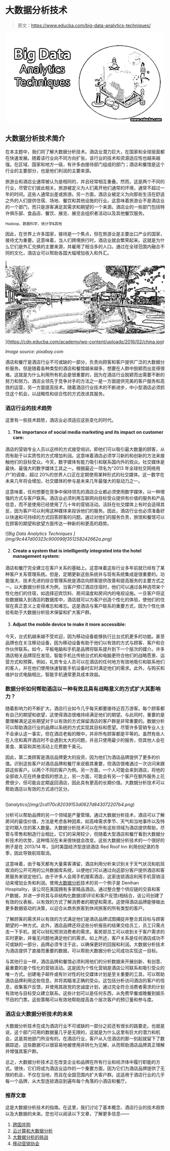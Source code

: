 # 大数据分析技术

> 原文：<https://www.educba.com/big-data-analytics-techniques/>

![Big Data Analytics Techniques](img/ac9074d694a891b83489e55bbe998128.png)



## 大数据分析技术简介

在本主题中，我们将了解大数据分析技术。酒店业潜力巨大，在国家和全球层面都在快速发展。随着该行业向不同方向扩张，该行业的技术和资源适应性也越来越强。在区域、国家和地方一级，有许多由接待部门组成的部门；酒店和餐馆是这个行业的主要部分，也是他们利润的主要来源。

旅游业和酒店业通常被认为是相同的，并且经常相互重叠。然而，这是两个不同的行业，尽管它们彼此相关。旅游被定义为人们离开他们通常的环境，通常不超过一年的时间。这些人通常出差或旅游。另一方面，酒店业被定义为向那些生活在舒适之外的人们提供住宿、场地、餐饮和其他设施的行业。这意味着旅游业不是酒店业的一个部门，而只是游客满足其需求和期望的一个来源。酒店业的一些部门包括特许俱乐部、食品店、餐饮、展览、展览会组织者活动以及其他餐饮服务。

<small>Hadoop、数据科学、统计学&其他</small>

因此，在世界上许多国家，接待是一个焦点，但在旅游业是主要出口产业的国家，接待尤为重要。这意味着，当人们跨境旅行时，酒店业就会繁荣起来。这就是为什么它们是外汇兑换的主要来源，并雇用了相当多的人口。通过在全球范围内融合不同的文化，酒店业可以帮助各国大幅增加收入和外汇。

[![Big Data Analytics techniques](img/d84e58f2b4c3bbff2c68638960995ee6.png)

](https://cdn.educba.com/academy/wp-content/uploads/2016/02/china.jpg) 

<address>Image source: pixabay.com</address>

酒店和餐厅是酒店行业不可或缺的一部分，负责向顾客和客户提供广泛的大数据分析服务。但是随着各种类型的酒店和餐馆越来越多，想要在人群中脱颖而出变得很难。这就是为什么利用所有机会是很重要的，因为在酒店行业脱颖而出需要不断的努力和努力。酒店业领先于竞争对手的方法之一是一方面提供完美的客户服务和高效的运营，另一方面提高技术。随着酒店行业技术的不断进步，中小型酒店必须抓住这个机会，以战略性和综合性的方式改进其服务。

### 酒店行业的技术趋势

这里有一些技术趋势，酒店业必须适应这些变化的时代。

1.  #### The importance of social media marketing and its impact on customer care:

酒店的营销专业人员以这样的方式接受培训，即他们可以吸引最大数量的顾客，从而有助于以实质性的方式增加利润。这意味着酒店必须学习新的和创新的方法来接触他们的目标受众。今天，数字媒体有能力吸引和联系国内外的观众。社交媒体是最快、最强大的数字媒体工具之一。根据最近一项名为“2013 年全球社交网络用户”的调查，超过 20%的世界人口正在定期使用某种形式的社交媒体。这一数字在未来几年将会增加，社交媒体的参与是未来几年最强大的驱动力之一。

这意味着，任何想要在竞争中保持领先的酒店企业都必须使用数字媒体，以一种增强的方式与客户联系。酒店业必须利用互联网向目标受众提供有价值的服务和产品信息，而不是使用已经使用了几十年的营销活动。活跃在社交媒体上有时会适得其反，因为客户可以利用这种媒体来投诉他们的服务。因此，酒店行业也必须准备好以快速和可持续的方式回答顾客的问题。通过对他们的服务负责，旅馆和餐馆可以在顾客的期望和欲望方面传达一种新的和更高的趋势。

<address>![Big Data Analytics Techniques ](img/9c447d00323c900099f351258242662a.png)



</address>

2.  #### Create a system that is intelligently integrated into the hotel management system:

酒店和餐厅完全建立在客户关系的基础上。这意味着这些行业多年前就已经有了某种客户关系管理系统。但是，定期更新这些系统并与现有系统集成是很重要的。功能强大、技术先进的综合管理系统是酒店向顾客提供改善和提高服务的主要方式之一。以大数据分析技术为例，当客户预订酒店住宿时，他们可以通过各种选项来个性化他们的住宿，如选择迎宾饮料、房间温度和房间内的电视设施。一旦客户将这些数据输入到酒店的数据库中，酒店就可以为客户创造个性化的体验，使他们的住宿在真正意义上变得难忘和难忘。这是酒店与客户联系的重要方式，因为个性化体验有助于大数据分析技术保留和扩大客户群。

3.  #### Adjust the mobile device to make it more accessible:

今天，台式机越来越不受欢迎，因为移动设备能够执行比台式机更多的功能。甚至品牌也在关注移动设备，因为移动设备有助于他们以有效的方式与顾客、客户和合作伙伴联系。如今，平板电脑和手机是品牌将联系提升到下一个层次的媒介。许多酒店相关品牌现在发现，智能手机比传统台式机和电脑更符合他们的战略愿景、运营方式和预算。例如，礼宾专业人员可以在酒店的任何地方有效地吸引和联系他们的客人，并在他们使用快速智能手机设备时实时满足他们的需求。此外，与购买和维护台式电脑相比，智能手机通常更具成本效益。

### 数据分析如何帮助酒店以一种有效且具有战略意义的方式扩大其影响力？

随着影响力的不断扩大，酒店行业如今几乎每天都要接待近百万游客。每个顾客都有自己的期望和欲望，这使得酒店很难持续满足他们的期望。与此同时，重要的是要理解满足这些期望对于以有效的方式保留酒店的客户群是非常重要的。数据分析可以帮助酒店行业的品牌以系统的方式实现其目标和愿望。尽管许多营销专业人士不会承认这一事实，但在酒店老板的眼中，并非所有顾客都是平等的。虽然有些人在入住和离开酒店时不会遇到太大的问题，并且只使用最少的服务，但其他人会在美食、美容和其他活动上花费数千美元。

因此，第二类顾客是酒店品牌更大的投资，因为他们为酒店品牌提供了更多的价值。识别这些客户对酒店品牌和餐厅来说极其重要，但酒店很难通过一次访问来跟踪这些客户。以两个不同的客户为例。另一方面，一个人可能会来到酒店，将他的全部收入花在终身度假的想法上，另一方面，可能会有另一个客户在额外服务上花费很少，但可能会定期返回酒店，因此具有更高的长期价值。大数据分析技术可以帮助酒店以有效的方式进行区分。

<address> </address>

<address>![analytics](img/2cd170c82039153d0627d843072207b4.png)



</address>

分析可以帮助品牌的另一个领域是产量管理。通过大数据分析技术，酒店可以了解房间的最佳价值，方法是考虑各种因素，如高峰需求季节、天气和当地事件以及特定时期入住的客人数量。大数据分析技术可以在所有这些领域为酒店提供帮助，尽管与零售和制造行业相比，它们的采用较少，但随着大型酒店和餐厅看到大数据分析技术的优势，这种情况在未来很快就会改变。这些大数据分析技术的一个很好的例子是在 2013/14 年，当时美国经济型连锁酒店 Red Roof Inn 利用创纪录的冬季，因此导致航班取消。

这意味着，由于每天都有大量乘客滞留，酒店利用分析来识别关于天气状况和航班取消的公开可用的公共数据库系统，以便他们可以通过向这部分客户提供酒店和客房服务来锁定他们。由于许多人会用手机搜索酒店，这家连锁酒店利用手机营销活动来增加业务和利润。使用[大数据分析](https://www.educba.com/big-data-analytics/)技术的另一个例子是 Denihan Hospitality，该公司在美国拥有多家精品酒店。通过整合整个供应链的交易和客户数据，并进一步将其与非结构化数据(即评论和客户反馈)相结合，该公司创建了有效的仪表板，以有效的方式了解消费者的期望和需求。这使得酒店品牌能够做出更多数据驱动的决策，以迎合从商务旅客到休闲旅客的所有类型的客户。

了解顾客的需求并以有效的方式满足他们是酒店品牌试图捕捉并整合其目标与顾客期望的一种方式。此外，酒店品牌还将这些分析报告的结果交给员工，员工只需点击一下手机，就可以轻松预测消费者的需求。客房部员工可以收到关于客户需求的实时更新，并毫无问题地满足他们的需求。如上所述，客户关系是任何酒店成功不可或缺的一部分，品牌必须专注于此，以确保更好的回报和利润。大数据分析技术为酒店提供了直接而重要的数据，可以帮助大数据分析公司成功实现这一目标。

与其他行业一样，酒店品牌和餐馆必须利用他们的分析数据来开展创新、有创意、最重要的是个性化的营销活动。这是因为个性化营销是酒店公司联系和吸引受众的唯一方式。创建电子邮件或有针对性的社交媒体计划是至关重要的工具，可以帮助酒店品牌利用这些信息，并将其瞄准正确的受众。这包括分析访问酒店的客户的信息，收集客户反馈，并使用其政党的忠诚度计划，通过完全符合消费者需求的计划有效地与目标受众建立联系。这些计划可以是任何东西，从免费早餐或晚餐到娱乐节目的门票。这些策略可以有效地帮助提高各个层次客户的预订量和参与度。

### 酒店业大数据分析技术的未来

大数据分析技术在成为酒店行业不可或缺的一部分之前还有很长的路要走。也就是说，这个部门可用的数据量几乎是无限的，这就是为什么这里有巨大的潜力和机会，这是其他部门所没有的。在酒店行业，客户从入住酒店的那一刻起就留下了数据踪迹，这些数据可以很容易地被使用并转化为见解，从而帮助酒店品牌真正理解并增强其客户群。

总之，大数据分析技术正在改变企业和品牌在所有行业和经济体中履行职能的方式。很快，它们将成为酒店业运作的一个重要方面，因为它们为酒店品牌提供了无限的机会，不仅在当地，而且在全国范围内扩大客户群。这适用于酒店行业的几乎每一个品牌，从大型连锁酒店到遍布每个角落的小酒店和餐厅。

### 推荐文章

这是大数据分析技术的指南。在这里，我们讨论了基本概念、酒店行业的技术趋势以及大数据的未来。您也可以阅读以下文章，了解更多信息——

1.  [跨国并购](https://www.educba.com/cross-border-merger-and-acquisitions/)
2.  [云计算和大数据分析](https://www.educba.com/cloud-computing-vs-big-data-analytics/)
3.  [大数据分析的挑战](https://www.educba.com/challenges-of-big-data-analytics/)
4.  [移动营销协会](https://www.educba.com/mobile-marketing-association/)





